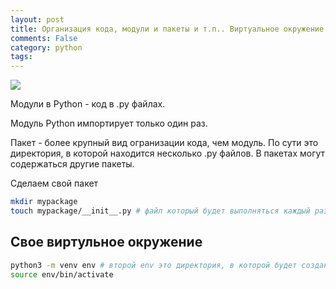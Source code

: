 ```yaml
---
layout: post
title: Организация кода, модули и пакеты и т.п.. Виртуальное окружение
comments: False
category: python
tags:
---
```


<img src="/assets/img/2020-12-18-organizaciya-koda-i-okruzhenie-v-python/1.png">


Модули в Python - код в .py файлах.

Модуль Python импортирует только один раз.

Пакет - более крупный вид огранизации кода, чем модуль. По сути это директория, в которой находится несколько .py файлов. В пакетах могут содержаться другие пакеты. 

Сделаем свой пакет

```sh
mkdir mypackage
touch mypackage/__init__.py # файл который будет выполняться каждый раз, когда импортируем пакет
```

## Свое виртульное окружение

```bash
python3 -m venv env # второй env это директория, в которой будет создано виртуальное окружение
source env/bin/activate
```

